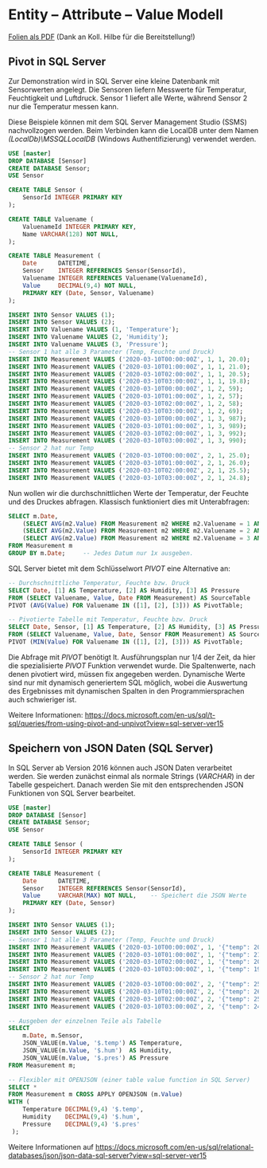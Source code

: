 # Entity – Attribute – Value Modell

[Folien als PDF](Entity_Attribute_Model.pdf) (Dank an Koll. Hilbe für die Bereitstellung!)

## Pivot in SQL Server

Zur Demonstration wird in SQL Server eine kleine Datenbank mit
Sensorwerten angelegt. Die Sensoren liefern Messwerte für Temperatur, Feuchtigkeit und Luftdruck.
Sensor 1 liefert alle Werte, während Sensor 2 nur die Temperatur messen kann.

Diese Beispiele können mit dem SQL Server Management Studio (SSMS) nachvollzogen werden. Beim
Verbinden kann die LocalDB unter dem Namen *(LocalDb)\MSSQLLocalDB* (Windows Authentifizierung)
verwendet werden.

```sql
USE [master]
DROP DATABASE [Sensor]
CREATE DATABASE Sensor;
USE Sensor

CREATE TABLE Sensor (
    SensorId INTEGER PRIMARY KEY
);

CREATE TABLE Valuename (
    ValuenameId INTEGER PRIMARY KEY,
    Name VARCHAR(128) NOT NULL,
);

CREATE TABLE Measurement (
    Date      DATETIME,
    Sensor    INTEGER REFERENCES Sensor(SensorId),
    Valuename INTEGER REFERENCES Valuename(ValuenameId),
    Value     DECIMAL(9,4) NOT NULL,
    PRIMARY KEY (Date, Sensor, Valuename)
);

INSERT INTO Sensor VALUES (1);
INSERT INTO Sensor VALUES (2);
INSERT INTO Valuename VALUES (1, 'Temperature');
INSERT INTO Valuename VALUES (2, 'Humidity');
INSERT INTO Valuename VALUES (3, 'Pressure');
-- Sensor 1 hat alle 3 Parameter (Temp, Feuchte und Druck)
INSERT INTO Measurement VALUES ('2020-03-10T00:00:00Z', 1, 1, 20.0);
INSERT INTO Measurement VALUES ('2020-03-10T01:00:00Z', 1, 1, 21.0);
INSERT INTO Measurement VALUES ('2020-03-10T02:00:00Z', 1, 1, 20.5);
INSERT INTO Measurement VALUES ('2020-03-10T03:00:00Z', 1, 1, 19.8);
INSERT INTO Measurement VALUES ('2020-03-10T00:00:00Z', 1, 2, 59);
INSERT INTO Measurement VALUES ('2020-03-10T01:00:00Z', 1, 2, 57);
INSERT INTO Measurement VALUES ('2020-03-10T02:00:00Z', 1, 2, 58);
INSERT INTO Measurement VALUES ('2020-03-10T03:00:00Z', 1, 2, 69);
INSERT INTO Measurement VALUES ('2020-03-10T00:00:00Z', 1, 3, 987);
INSERT INTO Measurement VALUES ('2020-03-10T01:00:00Z', 1, 3, 989);
INSERT INTO Measurement VALUES ('2020-03-10T02:00:00Z', 1, 3, 992);
INSERT INTO Measurement VALUES ('2020-03-10T03:00:00Z', 1, 3, 990);
-- Sensor 2 hat nur Temp
INSERT INTO Measurement VALUES ('2020-03-10T00:00:00Z', 2, 1, 25.0);
INSERT INTO Measurement VALUES ('2020-03-10T01:00:00Z', 2, 1, 26.0);
INSERT INTO Measurement VALUES ('2020-03-10T02:00:00Z', 2, 1, 25.5);
INSERT INTO Measurement VALUES ('2020-03-10T03:00:00Z', 2, 1, 24.8);
```

Nun wollen wir die durchschnittlichen Werte der Temperatur, der Feuchte und des Druckes abfragen.
Klassisch funktioniert dies mit Unterabfragen:

```sql
SELECT m.Date,
    (SELECT AVG(m2.Value) FROM Measurement m2 WHERE m2.Valuename = 1 AND m2.Date = m.Date) AS Temperature,
    (SELECT AVG(m2.Value) FROM Measurement m2 WHERE m2.Valuename = 2 AND m2.Date = m.Date) AS Humidity,
    (SELECT AVG(m2.Value) FROM Measurement m2 WHERE m2.Valuename = 3 AND m2.Date = m.Date) AS Pressure
FROM Measurement m
GROUP BY m.Date;     -- Jedes Datum nur 1x ausgeben.
```

SQL Server bietet mit dem Schlüsselwort *PIVOT* eine Alternative an:

```sql
-- Durchschnittliche Temperatur, Feuchte bzw. Druck
SELECT Date, [1] AS Temperature, [2] AS Humidity, [3] AS Pressure
FROM (SELECT Valuename, Value, Date FROM Measurement) AS SourceTable
PIVOT (AVG(Value) FOR Valuename IN ([1], [2], [3])) AS PivotTable;

-- Pivotierte Tabelle mit Temperatur, Feuchte bzw. Druck
SELECT Date, Sensor, [1] AS Temperature, [2] AS Humidity, [3] AS Pressure
FROM (SELECT Valuename, Value, Date, Sensor FROM Measurement) AS SourceTable
PIVOT (MIN(Value) FOR Valuename IN ([1], [2], [3])) AS PivotTable;
```

Die Abfrage mit *PIVOT* benötigt lt. Ausführungsplan nur 1/4 der Zeit, da hier die spezialisierte *PIVOT*
Funktion verwendet wurde. Die Spaltenwerte, nach denen pivotiert wird, müssen fix angegeben
werden. Dynamische Werte sind nur mit dynamisch generiertem SQL möglich, wobei die Auswertung des
Ergebnisses mit dynamischen Spalten in den Programmiersprachen auch schwieriger ist.

Weitere Informationen: https://docs.microsoft.com/en-us/sql/t-sql/queries/from-using-pivot-and-unpivot?view=sql-server-ver15

## Speichern von JSON Daten (SQL Server)

In SQL Server ab Version 2016 können auch JSON Daten verarbeitet werden. Sie werden zunächst einmal
als normale Strings (*VARCHAR*) in der Tabelle gespeichert. Danach werden Sie mit den entsprechenden
JSON Funktionen von SQL Server bearbeitet.

```sql
USE [master]
DROP DATABASE [Sensor]
CREATE DATABASE Sensor;
USE Sensor

CREATE TABLE Sensor (
    SensorId INTEGER PRIMARY KEY
);

CREATE TABLE Measurement (
    Date      DATETIME,
    Sensor    INTEGER REFERENCES Sensor(SensorId),
    Value     VARCHAR(MAX) NOT NULL,    -- Speichert die JSON Werte
    PRIMARY KEY (Date, Sensor)
);

INSERT INTO Sensor VALUES (1);
INSERT INTO Sensor VALUES (2);
-- Sensor 1 hat alle 3 Parameter (Temp, Feuchte und Druck)
INSERT INTO Measurement VALUES ('2020-03-10T00:00:00Z', 1, '{"temp": 20.0, "hum": 59, "pres": 987}');
INSERT INTO Measurement VALUES ('2020-03-10T01:00:00Z', 1, '{"temp": 21.0, "hum": 57, "pres": 989}');
INSERT INTO Measurement VALUES ('2020-03-10T02:00:00Z', 1, '{"temp": 20.5, "hum": 58, "pres": 992}');
INSERT INTO Measurement VALUES ('2020-03-10T03:00:00Z', 1, '{"temp": 19.8, "hum": 69, "pres": 990}');
-- Sensor 2 hat nur Temp
INSERT INTO Measurement VALUES ('2020-03-10T00:00:00Z', 2, '{"temp": 25.0}');
INSERT INTO Measurement VALUES ('2020-03-10T01:00:00Z', 2, '{"temp": 26.0}');
INSERT INTO Measurement VALUES ('2020-03-10T02:00:00Z', 2, '{"temp": 25.5}');
INSERT INTO Measurement VALUES ('2020-03-10T03:00:00Z', 2, '{"temp": 24.8}');

-- Ausgeben der einzelnen Teile als Tabelle
SELECT
    m.Date, m.Sensor,
    JSON_VALUE(m.Value, '$.temp') AS Temperature,
    JSON_VALUE(m.Value, '$.hum')  AS Humidity,
    JSON_VALUE(m.Value, '$.pres') AS Pressure
FROM Measurement m;

-- Flexibler mit OPENJSON (einer table value function in SQL Server)
SELECT *
FROM Measurement m CROSS APPLY OPENJSON (m.Value)
WITH (
    Temperature DECIMAL(9,4) '$.temp',
    Humidity    DECIMAL(9,4) '$.hum',
    Pressure    DECIMAL(9,4) '$.pres'
 );
```

Weitere Informationen auf https://docs.microsoft.com/en-us/sql/relational-databases/json/json-data-sql-server?view=sql-server-ver15
